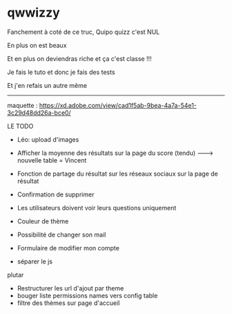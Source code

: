 # qwwizzy

Fanchement à coté de ce truc, Quipo quizz c'est NUL

En plus on est beaux

Et en plus on deviendras riche et ça c'est classe !!!

Je fais le tuto et donc je fais des tests

Et j'en refais un autre même

---


maquette : https://xd.adobe.com/view/cad1f5ab-9bea-4a7a-54e1-3c29d48dd26a-bce0/




LE TODO

- Léo: upload d'images
        
- Afficher la moyenne des résultats sur la page du score (tendu) ---> nouvelle table = Vincent
- Fonction de partage du résultat sur les réseaux sociaux sur la page de résultat
- Confirmation de supprimer
- Les utilisateurs doivent voir leurs questions uniquement
- Couleur de thème
- Possibilité de changer son mail
- Formulaire de modifier mon compte
- séparer le js


plutar
- Restructurer les url d'ajout par theme
- bouger liste permissions names vers config table
- filtre des thèmes sur page d'accueil
